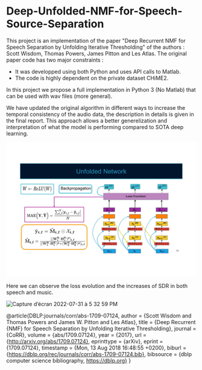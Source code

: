 # Deep-Unfolded-NMF-for-Speech-Source-Separation

This project is an implementation of the paper "Deep Recurrent NMF for Speech Separation by Unfolding Iterative Thresholding" of the authors : Scott Wisdom, Thomas Powers, James Pitton and Les Atlas. The original paper code has two major constraints :

* It was developped using both Python and uses API calls to Matlab.
* The code is highly dependent on the private dataset CHiME2.

In this project we propose a full implementation in Python 3 (No Matlab) that can be used with wav files (more general).


We have updated the original algorithm in different ways to increase the temporal consistency of the audio data, the description in details is given in the final report. This approach allows a better generelization and interpretation of what the model is performing compared to SOTA deep learning.

![](/Images/method.jpg)

Here we can observe the loss evolution and the increases of SDR in both speech and music.

<img width="1099" alt="Capture d’écran 2022-07-31 à 5 32 59 PM" src="https://user-images.githubusercontent.com/55285736/182033829-fafa5739-4828-41ab-9093-98daf5b0d13e.png">

@article{DBLP:journals/corr/abs-1709-07124,
  author    = {Scott Wisdom and
               Thomas Powers and
               James W. Pitton and
               Les Atlas},
  title     = {Deep Recurrent {NMF} for Speech Separation by Unfolding Iterative
               Thresholding},
  journal   = {CoRR},
  volume    = {abs/1709.07124},
  year      = {2017},
  url       = {http://arxiv.org/abs/1709.07124},
  eprinttype = {arXiv},
  eprint    = {1709.07124},
  timestamp = {Mon, 13 Aug 2018 16:48:55 +0200},
  biburl    = {https://dblp.org/rec/journals/corr/abs-1709-07124.bib},
  bibsource = {dblp computer science bibliography, https://dblp.org}
}
